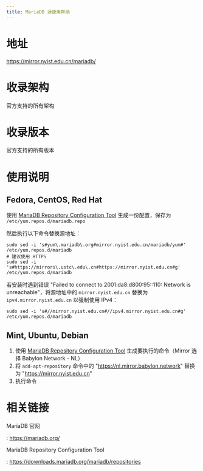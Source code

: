 ```yaml
---
title: MariaDB 源使用帮助
---
```


地址
====

<https://mirror.nyist.edu.cn/mariadb/>

收录架构
========

官方支持的所有架构

收录版本
========

官方支持的所有版本

使用说明
========

Fedora, CentOS, Red Hat
-----------------------

使用 [MariaDB Repository Configuration
Tool](https://downloads.mariadb.org/mariadb/repositories)
生成一份配置，保存为 `/etc/yum.repos.d/mariadb.repo`

然后执行以下命令替换源地址：

    sudo sed -i 's#yum\.mariadb\.org#mirror.nyist.edu.cn/mariadb/yum#' /etc/yum.repos.d/mariadb
    # 建议使用 HTTPS
    sudo sed -i 's#https://mirrors\.ustc\.edu\.cn#https://mirror.nyist.edu.cn#g' /etc/yum.repos.d/mariadb

若安装时遇到错误 "Failed to connect to 2001:da8:d800:95::110: Network is
unreachable"，将源地址中的 `mirror.nyist.edu.cn` 替换为
`ipv4.mirror.nyist.edu.cn` 以强制使用 IPv4：

    sudo sed -i 's#//mirror.nyist.edu.cn#//ipv4.mirror.nyist.edu.cn#g' /etc/yum.repos.d/mariadb

Mint, Ubuntu, Debian
--------------------

1.  使用 [MariaDB Repository Configuration
    Tool](https://downloads.mariadb.org/mariadb/repositories)
    生成要执行的命令（Mirror 选择 Babylon Network - NL）
2.  将 `add-apt-repository` 命令中的
    \"<https://nl.mirror.babylon.network>\" 替换为
    \"<https://mirror.nyist.edu.cn>\"
3.  执行命令

相关链接
========

MariaDB 官网

:   <https://mariadb.org/>

MariaDB Repository Configuration Tool

:   <https://downloads.mariadb.org/mariadb/repositories>
